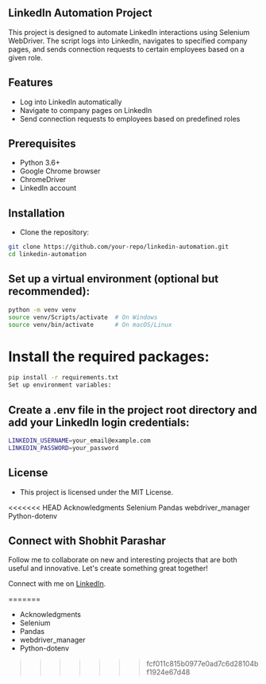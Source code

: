 ## LinkedIn Automation Project

This project is designed to automate LinkedIn interactions using Selenium WebDriver. The script logs into LinkedIn, navigates to specified company pages, and sends connection requests to certain employees based on a given role.

## Features
- Log into LinkedIn automatically
- Navigate to company pages on LinkedIn
- Send connection requests to employees based on predefined roles

## Prerequisites
- Python 3.6+
- Google Chrome browser
- ChromeDriver
- LinkedIn account

## Installation

- Clone the repository:
```bash
git clone https://github.com/your-repo/linkedin-automation.git
cd linkedin-automation

```

## Set up a virtual environment (optional but recommended):

```bash
python -m venv venv
source venv/Scripts/activate  # On Windows
source venv/bin/activate      # On macOS/Linux
```

# Install the required packages:

```bash
pip install -r requirements.txt
Set up environment variables:
```

## Create a .env file in the project root directory and add your LinkedIn login credentials:

```bash
LINKEDIN_USERNAME=your_email@example.com
LINKEDIN_PASSWORD=your_password
```




## License

- This project is licensed under the MIT License.

<<<<<<< HEAD
Acknowledgments
Selenium
Pandas
webdriver_manager
Python-dotenv



## Connect with Shobhit Parashar

Follow me to collaborate on new and interesting projects that are both useful and innovative. Let's create something great together!

Connect with me on [LinkedIn](https://www.linkedin.com/in/shobhit-parashar/).

=======
- Acknowledgments
- Selenium
- Pandas
- webdriver_manager
- Python-dotenv
>>>>>>> fcf011c815b0977e0ad7c6d28104bf1924e67d48
